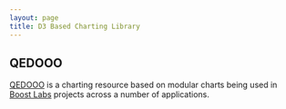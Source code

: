 ```yaml
---
layout: page
title: D3 Based Charting Library
---
```

## QEDOOO

[QEDOOO](http://www.qedooo.com) is a charting resource based on modular charts being used in [Boost Labs](http://www.boostlabs.com/) projects across a number of applications.


